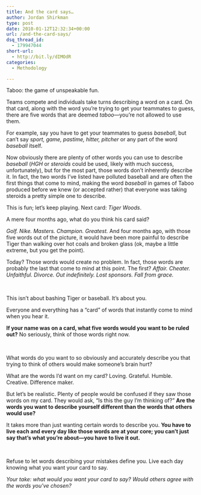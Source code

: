 ```yaml
---
title: And the card says…
author: Jordan Shirkman
type: post
date: 2010-01-12T12:32:34+00:00
url: /and-the-card-says/
dsq_thread_id:
  - 179947044
short-url:
  - http://bit.ly/dIMOdR
categories:
  - Methodology

---
```

Taboo: the game of unspeakable fun.

Teams compete and individuals take turns describing a word on a card. On that card, along with the word you’re trying to get your teammates to guess, there are five words that are deemed _taboo_—you’re not allowed to use them.

For example, say you have to get your teammates to guess _baseball_, but can’t say _sport, game, pastime, hitter, pitcher_ or any part of the word _baseball_ itself.

Now obviously there are plenty of other words you can use to describe _baseball_ (_HGH_ or _steroids_ could be used, likely with much success, unfortunately), but for the most part, those words don’t inherently describe it. In fact, the two words I’ve listed have polluted baseball and are often the first things that come to mind, making the word _baseball_ in games of Taboo produced before we knew (or accepted rather) that everyone was taking steroids a pretty simple one to describe.

This is fun; let’s keep playing. Next card: _Tiger Woods_.

A mere four months ago, what do you think his card said?

_Golf. Nike. Masters. Champion. Greatest._ And four months ago, with those five words out of the picture, it would have been more painful to describe Tiger than walking over hot coals and broken glass (ok, maybe a little extreme, but you get the point).

Today? Those words would create no problem. In fact, those words are probably the last that come to mind at this point. The first? _Affair. Cheater. Unfaithful. Divorce. Out indefinitely. Lost sponsors. Fall from grace._

&nbsp;

This isn’t about bashing Tiger or baseball. It’s about you.

Everyone and everything has a &#8220;card&#8221; of words that instantly come to mind when you hear it.

**If your name was on a card, what five words would you want to be ruled out?** No seriously, think of those words right now.

&nbsp;

What words do you want to so obviously and accurately describe you that trying to think of others would make someone’s brain hurt?

What are the words I’d want on my card? Loving. Grateful. Humble. Creative. Difference maker.

But let’s be realistic. Plenty of people would be confused if they saw those words on my card. They would ask, “Is this the guy I’m thinking of?” **Are the words you want to describe yourself different than the words that others would use?** 

It takes more than just wanting certain words to describe you. **You have to live each and every day like those words are at your core; you can’t just say that’s what you’re about—you have to live it out.**

&nbsp;

Refuse to let words describing your mistakes define you. Live each day knowing what you want your card to say.

_Your take: what would you want your card to say? Would others agree with the words you've chosen?_